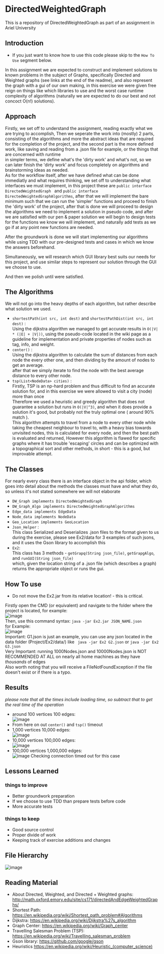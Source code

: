 # DirectedWeightedGraph

This is a repository of DirectedWeightedGraph as part of an assignment in Ariel University 
</br>

## Introduction
- If you just want to know how to use this code please skip to the ``` How To Use ``` segment below.

In this assignment we are expected to construct and implement solutions to known problems in the subject of Graphs, specifically Directed and Weighted graphs (see links at the end of the readme), and also represent the graph with a gui of our own making, in this exercise we were given free reign on things like which libraries to use and the worst case runtime complexity of algorithms (naturally we are expected to do our best and not concoct O(n!) solutions).

## Approach

Firstly, we set off to understand the assignment, reading exactly what we are trying to accomplish, Then we seperate the work into (mostly) 2 parts, consisting of the algorithms and more the abstract ideas that are required for the completion of the project, and the second part is the more defined work, like saving and reading from a .json file for example, or the things that are concerned with runtime </br>
in simpler terms, we define what's the 'dirty work' and what's not, so we can later finish the 'dirty work' and focus completely on algorithms and brainstorming ideas as needed. </br>
As for the workflow itself, after we have defined what can be done immediatly and what requires thinking, we set off to understanding what interfaces we must implement, in this project these are ``` public interface DirectedWeightedGraph  ``` and ``` public interface DirectedWeightedGraphAlgorithms ```, after that we will implement the bare minimum such that we can run the 'simpler' functions and proceed to finish the 'dirty work' of the project, after that is done we will proceed to design the algorithms we need to implement a solution in pseudo code, and after we are satisfied with our pen & paper solution we will begin to design tests for the functions we know we will implement, and naturally add tests as we go if at any point new functions are needed. </br>

After the groundwork is done we will start implementing our algorithms while using TDD with our pre-designed tests and cases in which we know the answers beforehand.
</br>

Simultaneously, we will research which GUI library best suits our needs for this project, and use similar steps to represent our solution through the GUI we choose to use. </br>

And then we polish until were satisfied. </br>

## The Algorithms
We will not go into the heavy depths of each algorithm, but rather describe what solution we used. </br>

- ``` shortestPath(int src, int dest) ``` and ``` shortestPathDist(int src, int dest) ``` : </br>
Using the dijkstra algorithm we managed to get accurate results in ``` O(|V| * (|E| + |V|)) ```, using the pseudo-code located in the wiki page as a guideline for implementation and private properties of nodes such as tag, info, and weight.
- ``` center() ``` : </br>
Using the dijkstra algorithm to calculate the sum of distances from each node the every other one, and then dividing by the amount of nodes to get an average. </br>
after that we simply iterate to find the node with the best average distance to every other node.
- ``` tsp(List<NodeData> cities) ``` : </br>
Firstly, TSP is an np-hard problem and thus difficult to find an accurate solution for, and in this exercise we were allowed to visit a city (node) more than once </br>
Therefore we used a heuristic and greedy algorithm that does not guarantee a solution but runs in ``` O(|V|^3) ```, and when it does provide a solution it's good, but probably not the truly optimal one ( around 90% match ). </br>
This algorithm attempts to travel from a node to every other node while taking the cheapest neighbour to travel to, with a heavy bias towards unvisited nodes, this is calculated for every node, and then the best path is evaluated and returned, However this algorithm is flawed for specific graphs where it has trouble 'escaping' circles and can be optimized with a topographical sort and other methods, in short - this is a good, but improvable attempt.

## The Classes
For nearly every class there is an interface object in the api folder, which goes into detail about the methods the classes must have and what they do, so unless it's not stated somewhere we will not elaborate

- ``` DW_Graph implements DirectedWeightedGraph  ```
- ``` DW_Graph_Algo implements DirectedWeightedGraphAlgorithms ```
- ``` Edge_data implements EdgeData ``` 
- ``` Node_data implements NodeData ``` 
- ``` Geo_Location implements GeoLocation ```
- ``` Json_Helper ``` : </br>
This class Serialized and Deserializes .json files to the format given to us during the exercise, please see Ex2/data for 3 examples of such jsons, and it uses the Gson library to accomplish this
- ``` Ex2 ```: </br>
This class has 3 methods - ``` getGrapq(String json_file) ```, ``` getGrapgAlgo ```, and ``` runGUI(String json_file) ``` </br>
which, given the location string of a .json file (which describes a graph) returns the appropriate object or runs the gui.

## How To use

- Do not move the Ex2.jar from its relative location! - this is critical.

Firstly open the CMD (or equivalent) and navigate to the folder where the project is located, for example: </br>
![image](https://user-images.githubusercontent.com/73063105/145261454-ea644745-ec46-4f2a-a607-e9dcccaea1fb.png)
</br>
Then, use this command syntax: ``` java -jar Ex2.jar JSON_NAME.json ```</br>
for Example: </br>
![image](https://user-images.githubusercontent.com/73063105/145261697-b026151b-70f9-4b5d-a2e1-faae3370e483.png)
</br>
Important: G1.json is just an example, you can use any json located in the data folder (Project/Ex2/data/)
like ``` java -jar Ex2 G2.json``` or ``` java -jar Ex2 G3.json ``` </br>
Very Important: running 1000Nodes.json and 10000Nodes.json is NOT RECOMMENDED AT ALL on nearly all home machines as they have *thousands* of edges
</br>
Also worth noting that you will receive a FileNotFoundException if the file doesn't exist or if there is a typo.

## Results
*please note that all the times include loading time, so subtract that to get the real time of the operation*
- around 100 vertices 100 edges: </br>
![image](https://user-images.githubusercontent.com/73063105/145451815-92a4be0c-600c-47bb-a8d3-81fedaf69f99.png)
- From here on out ``` center() ``` and ``` tsp() ``` timeout </br>
- 1,000 vertices 10,000 edges: </br>
![image](https://user-images.githubusercontent.com/73063105/145440649-9d462e86-d7b0-4127-81b2-3d0d2d570f9f.png)
- 10,000 vertices 100,000 edges: </br>
![image](https://user-images.githubusercontent.com/73063105/145441559-ca7f4b0e-5265-4d9e-a4bd-0ecd2b83bf7a.png)
- 100,000 vertices 1,000,000 edges: </br>
![image](https://user-images.githubusercontent.com/73063105/145446296-f40fa505-a24b-4571-9071-c2b6f1c78036.png)
Checking connection timed out for this case


## Lessons Learned
### things to improve
- Better groundwork preparation
- If we choose to use TDD than prepare tests before code 
- More accurate tests

### things to keep
- Good source control
- Proper divide of work
- Keeping track of exercise additions and changes

## File Hierarchy

![image](https://user-images.githubusercontent.com/73063105/145240195-f703b203-8a18-4e15-ae06-fa03b38470ba.png)


## Reading Material
- About Directed, Weighted, and Directed + Weighted graphs: http://math.oxford.emory.edu/site/cs171/directedAndEdgeWeightedGraphs/
- Shortest Path: https://en.wikipedia.org/wiki/Shortest_path_problem#Algorithms
- Dijkstra: https://en.wikipedia.org/wiki/Dijkstra%27s_algorithm
- Graph Center: https://en.wikipedia.org/wiki/Graph_center
- Travelling Salesman Problem (TSP): https://en.wikipedia.org/wiki/Travelling_salesman_problem
- Gson library: https://github.com/google/gson
- Heuristics https://en.wikipedia.org/wiki/Heuristic_(computer_science)

